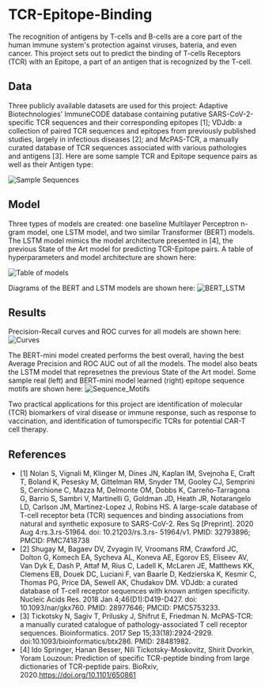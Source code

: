# TCR-Epitope-Binding

The recognition of antigens by T-cells and B-cells are a core part of the human immune system's protection against viruses, bateria, and even cancer. This project sets out to predict the binding of T-cells Receptors (TCR) with an Epitope, a part of an antigen that is recognized by the T-cell.

## Data
Three publicly available datasets are used for this project: Adaptive Biotechnologies’ ImmuneCODE database containing putative SARS-CoV-2-specific TCR sequences and their corresponding epitopes [1]; VDJdb: a collection of paired TCR sequences and epitopes from previously published studies, largely in infectious diseases [2]; and McPAS-TCR, a manually curated database of TCR sequences associated with various pathologies and antigens [3]. Here are some sample TCR and Epitope sequence pairs as well as their Antigen type:

![Sample Sequences](https://github.com/el535/TCR-Epitope-Binding/blob/main/Project_Images/Sample_TCR_Epitope_Sequences.JPG)

## Model
Three types of models are created: one baseline Multilayer Perceptron n-gram model, one LSTM model, and two similar Transformer (BERT) models. The LSTM model mimics the model architecture presented in [4], the previous State of the Art model for predicting TCR-Epitope pairs. A table of hyperparameters and model architecture are shown here:

![Table of models](https://github.com/el535/TCR-Epitope-Binding/blob/main/Project_Images/Model_Table.JPG)

Diagrams of the BERT and LSTM models are shown here:
![BERT_LSTM](https://github.com/el535/TCR-Epitope-Binding/blob/main/Project_Images/Model_Diagram.JPG)

## Results
Precision-Recall curves and ROC curves for all models are shown here:
![Curves](https://github.com/el535/TCR-Epitope-Binding/blob/main/Project_Images/Curves.JPG)

The BERT-mini model created performs the best overall, having the best Average Precision and ROC AUC out of all the models. The model also beats the LSTM model that represetnes the previous State of the Art model. Some sample real (left) and BERT-mini model learned (right) epitope sequence motifs are shown here:
![Sequence_Motifs](https://github.com/el535/TCR-Epitope-Binding/blob/main/Project_Images/Sequence_Motifs.JPG)

Two practical applications for this project are identification of molecular (TCR) biomarkers of viral disease or immune response, such as response to vaccination, and identification of tumorspecific TCRs for potential CAR-T cell therapy.

## References
- [1] Nolan S, Vignali M, Klinger M, Dines JN, Kaplan IM, Svejnoha E, Craft T, Boland K, Pesesky M, Gittelman RM, Snyder TM, Gooley CJ, Semprini S, Cerchione C, Mazza M, Delmonte OM, Dobbs K, Carreño-Tarragona G, Barrio S, Sambri V, Martinelli G, Goldman JD, Heath JR, Notarangelo LD, Carlson JM, Martinez-Lopez J, Robins HS. A large-scale database of T-cell receptor beta (TCR) sequences and binding associations from natural and synthetic exposure to SARS-CoV-2. Res Sq [Preprint]. 2020 Aug 4:rs.3.rs-51964. doi: 10.21203/rs.3.rs- 51964/v1. PMID: 32793896; PMCID: PMC7418738
- [2] Shugay M, Bagaev DV, Zvyagin IV, Vroomans RM, Crawford JC, Dolton G, Komech EA, Sycheva AL, Koneva AE, Egorov ES, Eliseev AV, Van Dyk E, Dash P, Attaf M, Rius C, Ladell K, McLaren JE, Matthews KK, Clemens EB, Douek DC, Luciani F, van Baarle D, Kedzierska K, Kesmir C, Thomas PG, Price DA, Sewell AK, Chudakov DM. VDJdb: a curated database of T-cell receptor sequences with known antigen specificity. Nucleic Acids Res. 2018 Jan 4;46(D1):D419-D427. doi: 10.1093/nar/gkx760. PMID: 28977646; PMCID: PMC5753233.
- [3] Tickotsky N, Sagiv T, Prilusky J, Shifrut E, Friedman N. McPAS-TCR: a manually curated catalogue of pathology-associated T cell receptor sequences. Bioinformatics. 2017 Sep 15;33(18):2924-2929. doi:10.1093/bioinformatics/btx286. PMID: 28481982.
- [4] Ido Springer, Hanan Besser, Nili Tickotsky-Moskovitz, Shirit Dvorkin, Yoram Louzoun: Prediction of specific TCR-peptide binding from large dictionaries of TCR-peptide pairs. BioRxiv, 2020.https://doi.org/10.1101/650861
